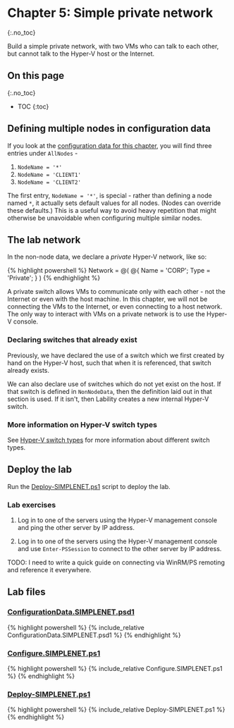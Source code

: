 # Chapter 5: Simple private network
{:.no_toc}

Build a simple private network,
with two VMs who can talk to each other,
but cannot talk to the Hyper-V host or the Internet.

## On this page
{:.no_toc}

* TOC
{:toc}

## Defining multiple nodes in configuration data

If you look at the [configuration data for this chapter](#configurationdatasimplenetpsd1),
you will find three entries under `AllNodes` -

1. `NodeName = '*'`
2. `NodeName = 'CLIENT1'`
3. `NodeName = 'CLIENT2'`

The first entry, `NodeName = '*'`, is special -
rather than defining a node named `*`,
it actually sets default values for all nodes.
(Nodes can override these defaults.)
This is a useful way to avoid heavy repetition that might otherwise be unavoidable
when configuring multiple similar nodes.

## The lab network

In the non-node data, we declare a _private_ Hyper-V network, like so:

{% highlight powershell %}
Network = @(
    @{ Name = 'CORP'; Type = 'Private'; }
)
{% endhighlight %}

A private switch allows VMs to communicate only with each other -
not the Internet or even with the host machine.
In this chapter, we will not be connecting the VMs to the Internet,
or even connecting to a host network.
The only way to interact with VMs on a private network is to use the Hyper-V console.

### Declaring switches that already exist

Previously, we have declared the use of a switch which we first created by hand on the Hyper-V host,
such that when it is referenced, that switch already exists.

We can also declare use of switches which do not yet exist on the host.
If that switch is defined in `NonNodeData`,
then the definition laid out in that section is used.
If it isn't, then Lability creates a new internal Hyper-V switch.

### More information on Hyper-V switch types

See [Hyper-V switch types](../backmatter/hyperv-concepts/switch-types)
for more information about different switch types.

## Deploy the lab

Run the [Deploy-SIMPLENET.ps1](#deploy-simplenetps1) script to deploy the lab.

### Lab exercises

1.  Log in to one of the servers using the Hyper-V management console
    and ping the other server by IP address.

2.  Log in to one of the servers using the Hyper-V management console
    and use `Enter-PSSession` to connect to the other server by IP address.

TODO: I need to write a quick guide on connecting via WinRM/PS remoting and reference it everywhere.

## Lab files

### [ConfigurationData.SIMPLENET.psd1](https://github.com/mrled/lability-tutorial/tree/master/05-SimpleNetwork/ConfigurationData.SIMPLENET.psd1)

{% highlight powershell %}
{% include_relative ConfigurationData.SIMPLENET.psd1 %}
{% endhighlight %}

### [Configure.SIMPLENET.ps1](https://github.com/mrled/lability-tutorial/tree/master/05-SimpleNetwork/Configure.SIMPLENET.ps1)

{% highlight powershell %}
{% include_relative Configure.SIMPLENET.ps1 %}
{% endhighlight %}

### [Deploy-SIMPLENET.ps1](https://github.com/mrled/lability-tutorial/tree/master/05-SimpleNetwork/Deploy-SIMPLENET.ps1)

{% highlight powershell %}
{% include_relative Deploy-SIMPLENET.ps1 %}
{% endhighlight %}
